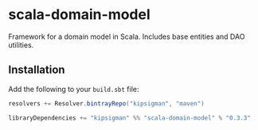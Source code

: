 # scala-domain-model
Framework for a domain model in Scala. Includes base entities and DAO utilities.

## Installation
Add the following to your `build.sbt` file:

```scala
resolvers += Resolver.bintrayRepo("kipsigman", "maven")

libraryDependencies += "kipsigman" %% "scala-domain-model" % "0.3.3"
```
